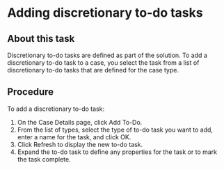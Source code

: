 # Adding discretionary to-do tasks

## About this task

Discretionary to-do tasks are defined as part of the solution. To add a discretionary to-do task
to a case, you select the task from a list of discretionary to-do tasks that are defined for the
case type.

## Procedure

To add a discretionary to-do task:

1. On the Case Details page, click Add To-Do.
2. From the list of types, select the type of to-do task you want to add, enter a name for the
task, and click OK.
3. Click Refresh to display the new to-do task.
4. Expand the to-do task to define any properties for the task or to mark the task complete.